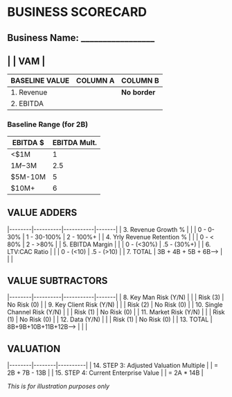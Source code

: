 # BUSINESS SCORECARD

## Business Name: _________________

## |               |         VAM         |
| BASELINE VALUE   | COLUMN A | COLUMN B |
|------------------------------|----------|-----------|
| 1. Revenue    |          |   **No border**       |
| 2. EBITDA       |          |          | ---> **arrow** pointing straight right to the Baseline Range component

### Baseline Range (for 2B)
| EBITDA $    | EBITDA Mult. |
|-------------|--------------|
| <$1M        | 1           |
| $1M-$3M     | 2.5         |
| $5M-10M     | 5           |
| $10M+       | 6           |

## VALUE ADDERS
|--------|----------|-----------|-------|
| 3. Revenue Growth % |          |          | 0 - 0-30% \| 1 - 30-100% \| 2 - 100%+ |
| 4. Yrly Revenue Retention % |          |          | 0 - < 80% \| 2 - >80% |
| 5. EBITDA Margin |          |          | 0 - (<30%) \| .5 - (30%+) |
| 6. LTV:CAC Ratio |          |          | 0 - (<10) \| .5 - (>10) |
| 7. TOTAL | 3B + 4B + 5B + 6B--> |          | |

## VALUE SUBTRACTORS
|--------|----------|-----------|-------|
| 8. Key Man Risk (Y/N) |          |          | Risk (3) \| No Risk (0) |
| 9. Key Client Risk (Y/N) |          |          | Risk (2) \| No Risk (0) |
| 10. Single Channel Risk (Y/N) |          |          | Risk (1) \| No Risk (0) |
| 11. Market Risk (Y/N) |          |          | Risk (1) \| No Risk (0) |
| 12. Data (Y/N) |          |          | Risk (1) \| No Risk (0) |
| 13. TOTAL | 8B+9B+10B+11B+12B--> |          | |

## VALUATION
|--------|--------|----------|
| 14. STEP 3: Adjusted Valuation Multiple |          | = 2B + 7B - 13B |
| 15. STEP 4: Current Enterprise Value |          | = 2A * 14B |

*This is for illustration purposes only*


